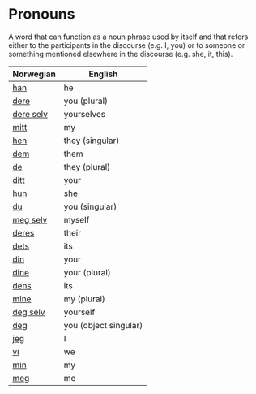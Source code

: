 # Pronouns

A word that can function as a noun phrase used by itself and that refers either to the participants in the discourse (e.g. I, you) or to someone or something mentioned elsewhere in the discourse (e.g. she, it, this).

| Norwegian | English |
| --- | --- |
| [han](https://www.ordnett.no/search?language=no&phrase=han) | he |
| [dere](https://www.ordnett.no/search?language=no&phrase=dere) | you (plural) |
| [dere selv](https://www.ordnett.no/search?language=no&phrase=dere%20selv) | yourselves |
| [mitt](https://www.ordnett.no/search?language=no&phrase=mitt) | my |
| [hen](https://www.ordnett.no/search?language=no&phrase=hen) | they (singular) |
| [dem](https://www.ordnett.no/search?language=no&phrase=dem) | them |
| [de](https://www.ordnett.no/search?language=no&phrase=de) | they (plural) |
| [ditt](https://www.ordnett.no/search?language=no&phrase=ditt) | your |
| [hun](https://www.ordnett.no/search?language=no&phrase=hun) | she |
| [du](https://www.ordnett.no/search?language=no&phrase=du) | you (singular) |
| [meg selv](https://www.ordnett.no/search?language=no&phrase=meg%20selv) | myself |
| [deres](https://www.ordnett.no/search?language=no&phrase=deres) | their |
| [dets](https://www.ordnett.no/search?language=no&phrase=dets) | its |
| [din](https://www.ordnett.no/search?language=no&phrase=din) | your |
| [dine](https://www.ordnett.no/search?language=no&phrase=dine) | your (plural) |
| [dens](https://www.ordnett.no/search?language=no&phrase=dens) | its |
| [mine](https://www.ordnett.no/search?language=no&phrase=mine) | my (plural) |
| [deg selv](https://www.ordnett.no/search?language=no&phrase=deg%20selv) | yourself |
| [deg](https://www.ordnett.no/search?language=no&phrase=deg) | you (object singular) |
| [jeg](https://www.ordnett.no/search?language=no&phrase=jeg) | I |
| [vi](https://www.ordnett.no/search?language=no&phrase=vi) | we |
| [min](https://www.ordnett.no/search?language=no&phrase=min) | my |
| [meg](https://www.ordnett.no/search?language=no&phrase=meg) | me |

